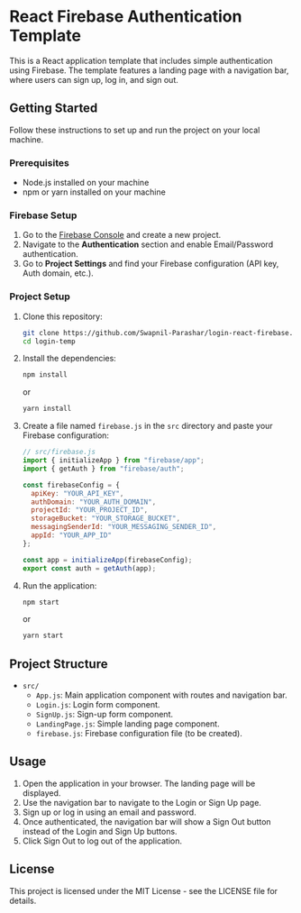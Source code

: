 # React Firebase Authentication Template

This is a React application template that includes simple authentication using Firebase. The template features a landing page with a navigation bar, where users can sign up, log in, and sign out. 

## Getting Started

Follow these instructions to set up and run the project on your local machine.

### Prerequisites

- Node.js installed on your machine
- npm or yarn installed on your machine

### Firebase Setup

1. Go to the [Firebase Console](https://console.firebase.google.com/) and create a new project.
2. Navigate to the **Authentication** section and enable Email/Password authentication.
3. Go to **Project Settings** and find your Firebase configuration (API key, Auth domain, etc.).

### Project Setup

1. Clone this repository:

    ```bash
    git clone https://github.com/Swapnil-Parashar/login-react-firebase.git
    cd login-temp
    ```

2. Install the dependencies:

    ```bash
    npm install
    ```

    or

    ```bash
    yarn install
    ```

3. Create a file named `firebase.js` in the `src` directory and paste your Firebase configuration:

    ```javascript
    // src/firebase.js
    import { initializeApp } from "firebase/app";
    import { getAuth } from "firebase/auth";

    const firebaseConfig = {
      apiKey: "YOUR_API_KEY",
      authDomain: "YOUR_AUTH_DOMAIN",
      projectId: "YOUR_PROJECT_ID",
      storageBucket: "YOUR_STORAGE_BUCKET",
      messagingSenderId: "YOUR_MESSAGING_SENDER_ID",
      appId: "YOUR_APP_ID"
    };

    const app = initializeApp(firebaseConfig);
    export const auth = getAuth(app);
    ```

4. Run the application:

    ```bash
    npm start
    ```

    or

    ```bash
    yarn start
    ```

## Project Structure

- `src/`
  - `App.js`: Main application component with routes and navigation bar.
  - `Login.js`: Login form component.
  - `SignUp.js`: Sign-up form component.
  - `LandingPage.js`: Simple landing page component.
  - `firebase.js`: Firebase configuration file (to be created).

## Usage

1. Open the application in your browser. The landing page will be displayed.
2. Use the navigation bar to navigate to the Login or Sign Up page.
3. Sign up or log in using an email and password.
4. Once authenticated, the navigation bar will show a Sign Out button instead of the Login and Sign Up buttons.
5. Click Sign Out to log out of the application.

## License

This project is licensed under the MIT License - see the LICENSE file for details.

